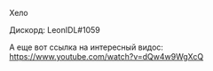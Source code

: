 Хело

Дискорд: LeonIDL#1059

А еще вот ссылка на интересный видос: https://www.youtube.com/watch?v=dQw4w9WgXcQ

<!---
DuckAndStranger/DuckAndStranger is a ✨ special ✨ repository because its `README.md` (this file) appears on your GitHub profile.
You can click the Preview link to take a look at your changes.
--->
